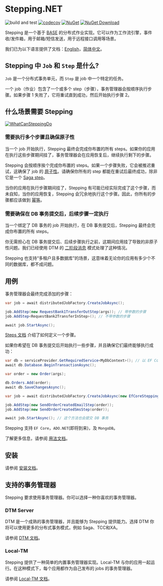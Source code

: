 # Stepping.NET

![build and test](https://img.shields.io/github/actions/workflow/status/TeamStepping/Stepping.NET/test.yml?branch=main)
[![codecov](https://codecov.io/gh/TeamStepping/Stepping.NET/branch/main/graph/badge.svg?token=jUKLCxa6HF)](https://codecov.io/gh/TeamStepping/Stepping.NET)
[![NuGet](https://img.shields.io/nuget/v/Stepping.Core.svg?style=flat-square)](https://www.nuget.org/packages/Stepping.Core)
[![NuGet Download](https://img.shields.io/nuget/dt/Stepping.Core.svg?style=flat-square)](https://www.nuget.org/packages/Stepping.Core)

Stepping 是一个基于 [BASE](https://en.wikipedia.org/wiki/Eventual_consistency) 的分布式作业实现。它可以作为工作流引擎，事件收/发件箱，用于邮箱/短信发送，用于远程接口调用等场景。

我们已为以下语言提供了文档：[English](./README.md)，[简体中文](./README.zh-CN.md)。

## Stepping 中 `Job` 和 `Step` 是什么?

`Job` 是一个分布式事务单元，而 `Step` 是 job 中一个特定的任务。

一个 job（作业）包含了一个或多个 step（步骤），事务管理器会按顺序执行步骤。如果步骤 1 失败了，它将重试直到成功，然后开始执行步骤 2。

## 什么场景需要 Stepping

[![WhatCanSteppingDo](https://user-images.githubusercontent.com/30018771/190923267-38cae2ff-29de-4219-bd7f-423ff6cb98f5.png)](https://excalidraw.com/#json=5PXRUbpKnk6rBiEz5zebr,_AUzbfwUZM24qqCcBoOsUw)

### 需要执行多个步骤且确保原子性

当一个 job 开始执行，Stepping 最终会完成你布置的所有 steps。如果你的应用在执行这些步骤期间挂了，事务管理器会在应用恢复后，继续执行剩下的步骤。

Stepping 会按顺序挨个完成你布置的 steps。如果一个步骤失败，它会被推迟重试，这确保了 job 的 [原子性](https://coffeecodeclimb.com/2020/07/26/atomicity-and-idempotency-for-dummies/#atomicity)。请确保你所有的 step 都能在重试后最终成功，除非它是一个 [Saga step](./Steps.md#saga-step)。

当你的应用在执行步骤期间挂了，Stepping 有可能已经实际完成了这个步骤，而未自知，当你的应用恢复，Stepping 会冗余地执行这个步骤。因此，你所有的步骤都应该做到 [幂等](https://coffeecodeclimb.com/2020/07/26/atomicity-and-idempotency-for-dummies/#idempotence)。

### 需要确保在 DB 事务提交后，后续步骤一定执行

当一个绑定了 DB 事务的 job 开始执行，在 DB 事务提交后，Stepping 最终会完成你布置的所有 steps。

你无需担心在 DB 事务提交后、后续步骤执行之前，这期间应用挂了导致的非原子性问题。我们已经使用 DTM 的 [二阶段消息](https://en.dtm.pub/practice/msg.html) 模式处理了这种情况。

Stepping 也支持“多租户且多数据库”的场景，这意味着无论你的应用有多少个不同的数据库，都不成问题。

## 用例

事务管理器会最终完成添加的步骤：

```csharp
var job = await distributedJobFactory.CreateJobAsync();

job.AddStep(new RequestBank1TransferOutStep(args)); // 带参数的步骤
job.AddStep<RequestBank2TransferInStep>(); // 不带参数的步骤

await job.StartAsync();
```

[Steps 文档](./Steps.md) 介绍了如何定义一个步骤。

如果你希望在 DB 事务提交后开始执行一些步骤，并且确保它们最终能够执行成功：

```csharp
var db = serviceProvider.GetRequiredService<MyDbContext>(); // 以 EF Core 举例
await db.Database.BeginTransactionAsync();

var order = new Order(args);

db.Orders.Add(order);
await db.SaveChangesAsync();

var job = await distributedJobFactory.CreateJobAsync(new EfCoreSteppingDbContext(db));

job.AddStep(new SendOrderCreatedEmailStep(order));
job.AddStep(new SendOrderCreatedSmsStep(order));

await job.StartAsync(); // 这个方法也会提交 DB 事务
```

Stepping 支持 `EF Core`，`ADO.NET`(即将到来)，及 `MongoDB`。

了解更多信息，请参阅 [用法文档](./Usage.md)。

## 安装

请参阅 [安装文档](./Installation.md)。

## 支持的事务管理器

Stepping 要求使用事务管理器。你可以选择一种你喜欢的事务管理器。

### DTM Server

DTM 是一个成熟的事务管理器，并且能够为 Stepping 提供能力。选择 DTM 你将可以使用更多的分布式事务模式，例如 Saga、TCC和XA。

请参阅 [DTM 文档](./Dtm.md)。

### Local-TM

Stepping 提供了一种简单的内置事务管理器实现。Local-TM 与你的应用一起运行。在这种模式下，每个应用都作为自己发布的 jobs 的事务管理器。

请参阅 [Local-TM 文档](./LocalTm.md)。
